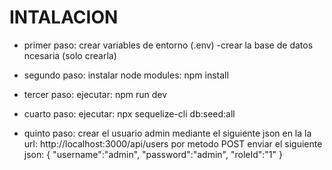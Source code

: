 # INTALACION

- primer paso: crear variables de entorno (.env)
    -crear la base de datos ncesaria (solo crearla)

- segundo paso: instalar node modules: npm install

- tercer paso: ejecutar: npm run dev

- cuarto paso: ejecutar: npx sequelize-cli db:seed:all

- quinto paso: crear el usuario admin mediante el siguiente json en la la url: http://localhost:3000/api/users por metodo POST
enviar el siguiente json:
{
  "username":"admin",
  "password":"admin",
  "roleId":"1"
}
